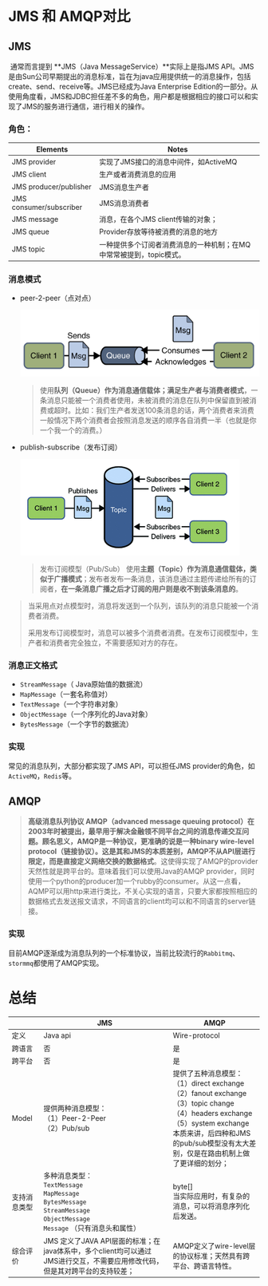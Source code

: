 # JMS 和 AMQP对比

## JMS

​         通常而言提到 **JMS（Java MessageService）**实际上是指JMS API。JMS是由Sun公司早期提出的消息标准，旨在为java应用提供统一的消息操作，包括create、send、receive等。JMS已经成为Java Enterprise Edition的一部分。从使用角度看，JMS和JDBC担任差不多的角色，用户都是根据相应的接口可以和实现了JMS的服务进行通信，进行相关的操作。

### 角色：

| **Elements**            | **Notes**                                                    |
| ----------------------- | ------------------------------------------------------------ |
| JMS provider            | 实现了JMS接口的消息中间件，如ActiveMQ                        |
| JMS client              | 生产或者消费消息的应用                                       |
| JMS producer/publisher  | JMS消息生产者                                                |
| JMS consumer/subscriber | JMS消息消费者                                                |
| JMS message             | 消息，在各个JMS client传输的对象；                           |
| JMS queue               | Provider存放等待被消费的消息的地方                           |
| JMS topic               | 一种提供多个订阅者消费消息的一种机制；在MQ中常常被提到，topic模式。 |

### 消息模式

- peer-2-peer（点对点）

  ![1593312452889](../../image/1593312452889.png)

  > 使用**队列（Queue）作为消息通信载体；满足生产者与消费者模式**，一条消息只能被一个消费者使用，未被消费的消息在队列中保留直到被消费或超时。比如：我们生产者发送100条消息的话，两个消费者来消费一般情况下两个消费者会按照消息发送的顺序各自消费一半（也就是你一个我一个的消费。）

  

- publish-subscribe（发布订阅）

  ![1593312465881](../../image/1593312465881.png)

  > 发布订阅模型（Pub/Sub） 使用**主题（Topic）作为消息通信载体，类似于广播模式**；发布者发布一条消息，该消息通过主题传递给所有的订阅者，**在一条消息广播之后才订阅的用户则是收不到该条消息的**。



> 当采用点对点模型时，消息将发送到一个队列，该队列的消息只能被一个消费者消费。
>
> 采用发布订阅模型时，消息可以被多个消费者消费。在发布订阅模型中，生产者和消费者完全独立，不需要感知对方的存在。

### 消息正文格式

- `StreamMessage`（ Java原始值的数据流）
- `MapMessage`（一套名称值对）
- `TextMessage`（一个字符串对象）
- `ObjectMessage`（一个序列化的Java对象）
- `BytesMessage`（一个字节的数据流）

### 实现

常见的消息队列，大部分都实现了JMS API，可以担任JMS provider的角色，如`ActiveMQ`，`Redis`等。

## AMQP

> **高级消息队列协议 AMQP（advanced message queuing protocol）**在2003年时被提出，最早用于解决金融领不同平台之间的消息传递交互问题。顾名思义，**AMQP是一种协议**，更准确的说是一种binary wire-level protocol（链接协议）。**这是其和JMS的本质差别**，**AMQP不从API层进行限定**，而是**直接定义网络交换的数据格式**。这使得实现了AMQP的provider天然性就是跨平台的。意味着我们可以使用Java的AMQP provider，同时使用一个python的producer加一个rubby的consumer。从这一点看，AQMP可以用http来进行类比，不关心实现的语言，只要大家都按照相应的数据格式去发送报文请求，不同语言的client均可以和不同语言的server链接。



### 实现

 目前AMQP逐渐成为消息队列的一个标准协议，当前比较流行的`Rabbitmq`、`stormmq`都使用了AMQP实现。

# 总结

|              | JMS                                                          | AMQP                                                         |
| ------------ | ------------------------------------------------------------ | ------------------------------------------------------------ |
| 定义         | Java api                                                     | Wire-protocol                                                |
| 跨语言       | 否                                                           | 是                                                           |
| 跨平台       | 否                                                           | 是                                                           |
| Model        | 提供两种消息模型：<br/>（1）Peer-2-Peer<br/>（2）Pub/sub     | 提供了五种消息模型：<br/>（1）direct exchange<br/>（2）fanout exchange<br/>（3）topic change<br/>（4）headers exchange<br/>（5）system exchange<br/>本质来讲，后四种和JMS的pub/sub模型没有太大差别，仅是在路由机制上做了更详细的划分； |
| 支持消息类型 | 多种消息类型：<br/>`TextMessage`<br/>`MapMessage`<br/>`BytesMessage`<br/>`StreamMessage`<br/>`ObjectMessage`<br/>`Message` （只有消息头和属性） | byte[]<br/>当实际应用时，有复杂的消息，可以将消息序列化后发送。 |
| 综合评价     | JMS 定义了JAVA API层面的标准；在java体系中，多个client均可以通过JMS进行交互，不需要应用修改代码，但是其对跨平台的支持较差； | AMQP定义了wire-level层的协议标准；天然具有跨平台、跨语言特性。 |